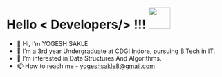 # Hello < Developers/> !!! <img src = "https://raw.githubusercontent.com/MartinHeinz/MartinHeinz/master/wave.gif" width = 50px>

- 👋 Hi, I’m YOGESH SAKLE
- 🌱 I’m a 3rd year Undergraduate at CDGI Indore, pursuing B.Tech in IT.
- 👀 I’m interested in Data Structures And Algorithms.
- 📫 How to reach me - yogeshsakle8@gmail.com



<!---
y0gesh02/y0gesh02 is a ✨ special ✨ repository because its `README.md` (this file) appears on your GitHub profile.
You can click the Preview link to take a look at your changes.
--->
